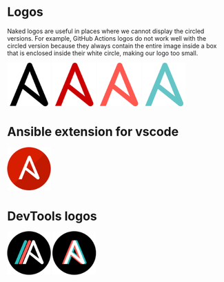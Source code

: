 # Logos

Naked logos are useful in places where we cannot display the circled versions. For example, GitHub Actions logos do not work well with the circled version because they always contain the entire image inside a box that is enclosed inside their white circle, making our logo too small.


<img src="logo-naked-black.svg" width="20%" />
<img src="logo-naked-redhat-red.svg" width="20%" />
<img src="logo-naked-mango.svg" width="20%" />
<img src="logo-naked-pool.svg" width="20%" />

# Ansible extension for vscode

<img src="logo-ansible-extension.svg" width="20%" />


# DevTools logos

<img src="logo-devtools-tune.svg" width="20%" />
<img src="logo-devtools-anaglyph.svg" width="20%" />
